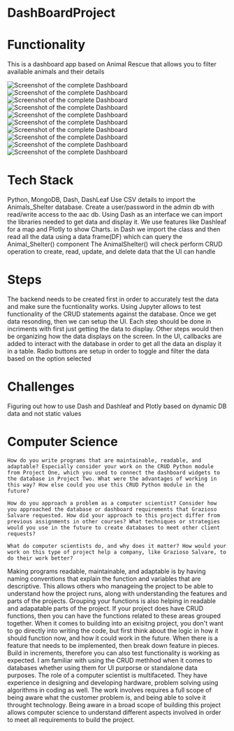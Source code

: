 # DashBoardProject

# Functionality 
This is a dashboard app based on Animal Rescue that allows you to filter available animals and their details

![Screenshot of the complete Dashboard](1.png)
![Screenshot of the complete Dashboard](2.png)
![Screenshot of the complete Dashboard](3.png)
![Screenshot of the complete Dashboard](4.png)
![Screenshot of the complete Dashboard](5.png)
![Screenshot of the complete Dashboard](6.png)
![Screenshot of the complete Dashboard](7.png)
![Screenshot of the complete Dashboard](8.png)
![Screenshot of the complete Dashboard](9.png)
![Screenshot of the complete Dashboard](10.png)

# Tech Stack
Python, MongoDB, Dash, DashLeaf
Use CSV details to import the Animals_Shelter database. Create a user/password in the admin db with read/write access to the aac db.
Using Dash as an interface we can import the libraries needed to get data and display it. We use features like Dashleaf for a map and Plotly to show Charts.
in Dash we import the class and then read all the data using a data frame(DF) which can query the Animal_Shelter() component 
The AnimalShelter() will check perform CRUD operation to create, read, update, and delete data that the UI can handle

# Steps
The backend needs to be created first in order to accurately test the data and make sure the fucntionality works. Using Jupyter allows to test functionality of the CRUD statements against the database. Once we get data resonding, then we can setup the UI. Each step should be done in incriments with first just getting the data to display.
Other steps would then be organizing how the data displays on the screen. In the UI, callbacks are added to interact with the database in order to get all the data an display it in a table. Radio buttons are setup in order to toggle and filter the data based on the option selected

# Challenges
Figuring out how to use Dash and Dashleaf and Plotly based on dynamic DB data and not static values

# Computer Science 
    How do you write programs that are maintainable, readable, and adaptable? Especially consider your work on the CRUD Python module from Project One, which you used to connect the dashboard widgets to the database in Project Two. What were the advantages of working in this way? How else could you use this CRUD Python module in the future?
    
    How do you approach a problem as a computer scientist? Consider how you approached the database or dashboard requirements that Grazioso Salvare requested. How did your approach to this project differ from previous assignments in other courses? What techniques or strategies would you use in the future to create databases to meet other client requests?
    
    What do computer scientists do, and why does it matter? How would your work on this type of project help a company, like Grazioso Salvare, to do their work better?
Making programs readable, maintainable, and adaptable is by having naming conventions that explain the function and variables that are descriptive. This allows others who manageing the project to be able to understand how the project runs, along with understanding the features and parts of the projects. Grouping your functions is also helping in readable and adapatable parts of the project. If your project does have CRUD functions, then you can have the functions related to these areas grouped together. When it comes to building into an exisitng project, you don't want to go directly into writing the code, but first think about the logic in how it should function now, and how it could work in the future. When there is a feature that needs to be implemented, then break down feature in pieces. Build in increments, therefore you can also test functionality is working as expected. I am familiar with using the CRUD methhod when it comes to databases whether using them for UI purporse or standalone data purposes. The role of a computer scientist is multifaceted. They have experience in designing and developing hardware, problem solving using algorithms in coding as well. The work involves requires a full scope of being aware what the customer problem is, and being able to solve it throught technology. Being aware in a broad scope of building this project allows computer science to understand different aspects involved in order to meet all requirements to build the project.


